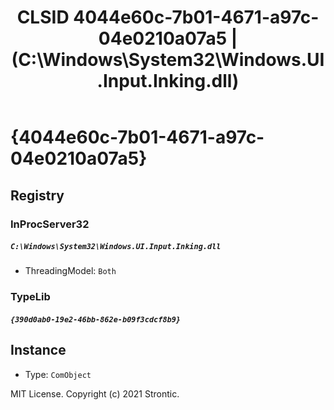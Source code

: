 ﻿---
title: "CLSID 4044e60c-7b01-4671-a97c-04e0210a07a5 | (C:\\Windows\\System32\\Windows.UI.Input.Inking.dll)"
excerpt: What is COM-Object CLSID 4044e60c-7b01-4671-a97c-04e0210a07a5?
---

# {4044e60c-7b01-4671-a97c-04e0210a07a5}


## Registry


### InProcServer32

##### `C:\Windows\System32\Windows.UI.Input.Inking.dll`
* ThreadingModel: `Both`

### TypeLib

##### `{390d0ab0-19e2-46bb-862e-b09f3cdcf8b9}`

## Instance

* Type: `ComObject`

MIT License. Copyright (c) 2021 Strontic.


